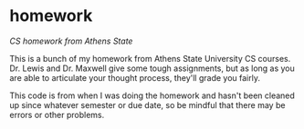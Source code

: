 # homework
<i>CS homework from Athens State</i>

This is a bunch of my homework from Athens State University CS courses.
Dr. Lewis and Dr. Maxwell give some tough assignments, but as long as you are able to articulate your thought process, they'll grade you fairly.

This code is from when I was doing the homework and hasn't been cleaned up since whatever semester or due date, so be mindful that there may be errors or other problems.
